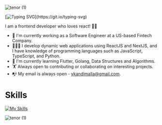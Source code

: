 ![tenor (1)](https://capsule-render.vercel.app/api?type=waving&height=250&color=gradient&text=Programming%20is%20not%20about%20typing,%20it's%20about%20thinking.&reversal=true&textBg=false&fontColor=ffffff&fontSize=32&fontAlignY=40&animation=twinkling)

[![Typing SVG](https://readme-typing-svg.demolab.com?font=Fira+Code&size=18&pause=5000&random=false&width=435&lines=Hello+there+%F0%9F%91%8B%2C+I'm+Yaswanth+Kandimalla.)](https://git.io/typing-svg)

I am a frontend developer who loves react! 🚀🚀
* 👨 I'm currently working as a Software Engineer at a US-based Fintech Company.
* 👨🏻‍💻 I develop dynamic web applications using ReactJS and NextJS, and I have knowledge of programming languages such as JavaScript, TypeScript, and Python. 
* 📖 I'm currently learning Flutter, Golang, Data Structures and Algorithms.
* 🏋️ Always open to contributing or collaborating on interesting projects.
* 📭 My email is always open - ykandimalla@gmail.com.

# Skills
[![My Skills](https://skillicons.dev/icons?i=js,react,next,ts,redux,firebase,python&theme=light)](https://skillicons.dev)


![tenor (1)](https://capsule-render.vercel.app/api?type=waving&height=100&color=gradient&reversal=true&textBg=false&fontColor=ffffff&fontSize=32&fontAlignY=39&animation=twinkling&section=footer)

